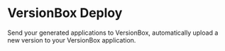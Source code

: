 # VersionBox Deploy

Send your generated applications to VersionBox, automatically upload a new version to your VersionBox application.

